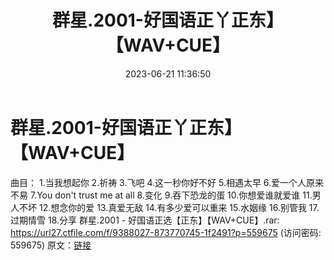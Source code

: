 ﻿---
title: 群星.2001-好国语正丫正东】【WAV+CUE】
date: 2023-06-21 11:36:50
categories: WAV车载音乐、镜像
tags: 华语中文
---
# 群星.2001-好国语正丫正东】【WAV+CUE】

曲目：
1.当我想起你
2.祈祷
3.飞吧
4.这一秒你好不好
5.相遇太早
6.爱一个人原来不易
7.You don't trust me at all
8.变化
9.吞下恐龙的蛋
10.你想爱谁就爱谁
11.男人不坏
12.想念你的爱
13.真爱无敌
14.有多少爱可以重来
15.水姻缘
16.别管我
17.过期情雪
18.分享
群星.2001 - 好国语正选【正东】【WAV+CUE】.rar: https://url27.ctfile.com/f/9388027-873770745-1f2491?p=559675
(访问密码: 559675)
原文：[链接](https://blog.sina.com.cn/s/blog_1647c7e76010312fl.html)